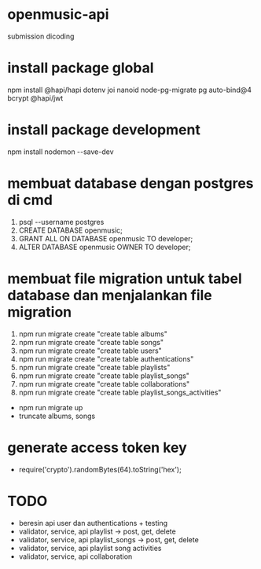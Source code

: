 # openmusic-api
submission dicoding

# install package global
npm install @hapi/hapi dotenv joi nanoid node-pg-migrate pg auto-bind@4 bcrypt @hapi/jwt

# install package development
npm install nodemon --save-dev

# membuat database dengan postgres di cmd
1. psql --username postgres
2. CREATE DATABASE openmusic;
3. GRANT ALL ON DATABASE openmusic TO developer;
4. ALTER DATABASE openmusic OWNER TO developer;

# membuat file migration untuk tabel database dan menjalankan file migration
1. npm run migrate create "create table albums"
2. npm run migrate create "create table songs"
3. npm run migrate create "create table users"
4. npm run migrate create "create table authentications"
5. npm run migrate create "create table playlists"
6. npm run migrate create "create table playlist_songs"
7. npm run migrate create "create table collaborations"
8. npm run migrate create "create table playlist_songs_activities"
- npm run migrate up
- truncate albums, songs

# generate access token key
- require('crypto').randomBytes(64).toString('hex');

# TODO
- beresin api user dan authentications + testing
- validator, service, api playlist -> post, get, delete
- validator, service, api playlist_songs -> post, get, delete
- validator, service, api playlist song activities
- validator, service, api collaboration

